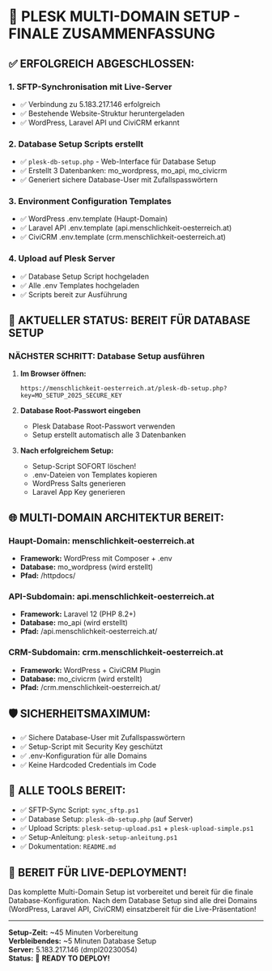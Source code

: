 # 🎯 **PLESK MULTI-DOMAIN SETUP - FINALE ZUSAMMENFASSUNG**

## ✅ **ERFOLGREICH ABGESCHLOSSEN:**

### 1. SFTP-Synchronisation mit Live-Server

- ✅ Verbindung zu 5.183.217.146 erfolgreich
- ✅ Bestehende Website-Struktur heruntergeladen
- ✅ WordPress, Laravel API und CiviCRM erkannt

### 2. Database Setup Scripts erstellt

- ✅ `plesk-db-setup.php` - Web-Interface für Database Setup
- ✅ Erstellt 3 Datenbanken: mo_wordpress, mo_api, mo_civicrm
- ✅ Generiert sichere Database-User mit Zufallspasswörtern

### 3. Environment Configuration Templates

- ✅ WordPress .env.template (Haupt-Domain)
- ✅ Laravel API .env.template (api.menschlichkeit-oesterreich.at)
- ✅ CiviCRM .env.template (crm.menschlichkeit-oesterreich.at)

### 4. Upload auf Plesk Server

- ✅ Database Setup Script hochgeladen
- ✅ Alle .env Templates hochgeladen
- ✅ Scripts bereit zur Ausführung

## 🔧 **AKTUELLER STATUS: BEREIT FÜR DATABASE SETUP**

### **NÄCHSTER SCHRITT: Database Setup ausführen**

1. **Im Browser öffnen:**

   ```
   https://menschlichkeit-oesterreich.at/plesk-db-setup.php?key=MO_SETUP_2025_SECURE_KEY
   ```

2. **Database Root-Passwort eingeben**
   - Plesk Database Root-Passwort verwenden
   - Setup erstellt automatisch alle 3 Datenbanken

3. **Nach erfolgreichem Setup:**
   - Setup-Script SOFORT löschen!
   - .env-Dateien von Templates kopieren
   - WordPress Salts generieren
   - Laravel App Key generieren

## 🌐 **MULTI-DOMAIN ARCHITEKTUR BEREIT:**

### Haupt-Domain: **menschlichkeit-oesterreich.at**

- **Framework:** WordPress mit Composer + .env
- **Database:** mo_wordpress (wird erstellt)
- **Pfad:** /httpdocs/

### API-Subdomain: **api.menschlichkeit-oesterreich.at**

- **Framework:** Laravel 12 (PHP 8.2+)
- **Database:** mo_api (wird erstellt)
- **Pfad:** /api.menschlichkeit-oesterreich.at/

### CRM-Subdomain: **crm.menschlichkeit-oesterreich.at**

- **Framework:** WordPress + CiviCRM Plugin
- **Database:** mo_civicrm (wird erstellt)
- **Pfad:** /crm.menschlichkeit-oesterreich.at/

## 🛡️ **SICHERHEITSMAXIMUM:**

- ✅ Sichere Database-User mit Zufallspasswörtern
- ✅ Setup-Script mit Security Key geschützt
- ✅ .env-Konfiguration für alle Domains
- ✅ Keine Hardcoded Credentials im Code

## 🚀 **ALLE TOOLS BEREIT:**

- ✅ SFTP-Sync Script: `sync_sftp.ps1`
- ✅ Database Setup: `plesk-db-setup.php` (auf Server)
- ✅ Upload Scripts: `plesk-setup-upload.ps1` + `plesk-upload-simple.ps1`
- ✅ Setup-Anleitung: `plesk-setup-anleitung.ps1`
- ✅ Dokumentation: `README.md`

## 🎉 **BEREIT FÜR LIVE-DEPLOYMENT!**

Das komplette Multi-Domain Setup ist vorbereitet und bereit für die finale
Database-Konfiguration. Nach dem Database Setup sind alle drei Domains
(WordPress, Laravel API, CiviCRM) einsatzbereit für die Live-Präsentation!

---

**Setup-Zeit:** ~45 Minuten Vorbereitung  
**Verbleibendes:** ~5 Minuten Database Setup  
**Server:** 5.183.217.146 (dmpl20230054)  
**Status:** 🚀 **READY TO DEPLOY!**
